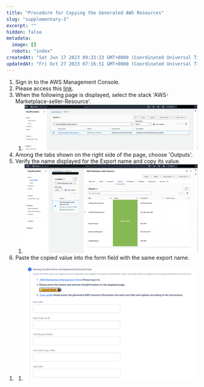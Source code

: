```yaml
---
title: "Procedure for Copying the Generated AWS Resources"
slug: "supplementary-3"
excerpt: ""
hidden: false
metadata:
  image: []
  robots: "index"
createdAt: "Sat Jun 17 2023 09:33:23 GMT+0000 (Coordinated Universal Time)"
updatedAt: "Fri Oct 27 2023 07:16:51 GMT+0000 (Coordinated Universal Time)"
---
```

1. Sign in to the AWS Management Console.
2. Please access this <a href="https://us-east-1.console.aws.amazon.com/cloudformation/home?region=us-east-1#/stacks?filteringText=&filteringStatus=active&viewNested=true" target="_blank">link</a>.
3. When the following page is displayed, select the stack 'AWS-Marketplace-seller-Resource'.
   1. ![supplementary-3-1](/img/aws-marketplace-integration/supplementary/supplementary-3-1.png)
4. Among the tabs shown on the right side of the page, choose 'Outputs'.
5. Verify the name displayed for the Export name and copy its value.
   1. ![supplementary-3-2](/img/aws-marketplace-integration/supplementary/supplementary-3-2.png)
6. Paste the copied value into the form field with the same export name.

<!---->

1. 1. ![supplementary-3-3](/img/aws-marketplace-integration/supplementary/supplementary-3-3.png)
